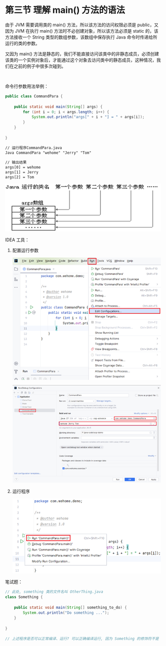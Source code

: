 # 第三节 理解 main() 方法的语法

由于 JVM 需要调用类的 main() 方法，所以该方法的访问权限必须是 public，又因为 JVM 在执行 main() 方法时不必创建对象，所以该方法必须是 static 的，该方法接收一个 String 类型的数组参数，该数组中保存执行 Java 命令时传递给所运行的类的参数。

又因为 main() 方法是静态的，我们不能直接访问该类中的非静态成员，必须创建该类的一个实例对象后，才能通过这个对象去访问类中的静态成员，这种情况，我们在之前的例子中很多次碰到。

<br>

命令行参数用法举例：

```java
public class CommandPara {

    public static void main(String[] args) {
        for (int i = 0; i < args.length; i++) {
            System.out.println("args[" + i + "] = " + args[i]);
        }
    }

}
```

```
// 运行程序CommandPara.java
Java CommandPara "wehome" "Jerry" "Tom"
```

```
// 输出结果
args[0] = wehome
args[1] = Jerry
args[2] = Tom
```

![](https://raw.githubusercontent.com/wehome-h/typora-images-repository/main/images/20240429160507.png)

IDEA 工具：

1.  配置运行参数

    ![](https://raw.githubusercontent.com/wehome-h/typora-images-repository/main/images/20240429160538.png)

    ![](https://raw.githubusercontent.com/wehome-h/typora-images-repository/main/images/20240429160552.png)

<div class="br"></div>

2.  运行程序

    ![](https://raw.githubusercontent.com/wehome-h/typora-images-repository/main/images/20240429160625.png)

<div class="br"></div>

笔试题：

```java
// 此处, something 类的文件名叫 OtherThing.java
class Something {

    public static void main(String[] something_to_do) {
        System.out.println("Do something ...");
    }

}

// 上述程序是否可以正常编译、运行? 可以正确编译运行, 因为 Something 的修饰符不是 public
```
